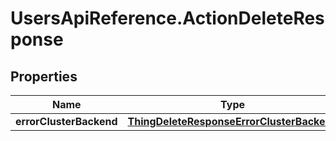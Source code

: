 # UsersApiReference.ActionDeleteResponse

## Properties

Name | Type | Description | Notes
------------ | ------------- | ------------- | -------------
**errorClusterBackend** | [**ThingDeleteResponseErrorClusterBackend**](ThingDeleteResponseErrorClusterBackend.md) |  | [optional] 


